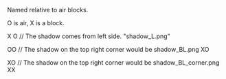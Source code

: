 Named relative to air blocks.

O is air, X is a block.

X  O     // The shadow comes from left side. "shadow_L.png"


OO		// The shadow on the top right corner would be shadow_BL.png
XO

XO		// The shadow on the top right corner would be shadow_BL_corner.png
XX